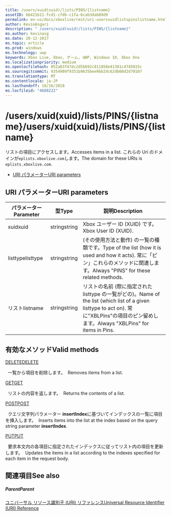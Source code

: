 ```yaml
---
title: /users/xuid(xuid)/lists/PINS/{listname}
assetID: b6421b11-fcd1-cfdb-c1fa-6cab3dab89d9
permalink: en-us/docs/xboxlive/rest/uri-usersxuidlistspinslistname.html
author: KevinAsgari
description: " /users/xuid(xuid)/lists/PINS/{listname}"
ms.author: kevinasg
ms.date: 20-12-2017
ms.topic: article
ms.prod: windows
ms.technology: uwp
keywords: Xbox Live, Xbox, ゲーム, UWP, Windows 10, Xbox One
ms.localizationpriority: medium
ms.openlocfilehash: 052a83f47dc2d5b692c811850e41381c4745815c
ms.sourcegitcommit: 9354909f9351b9635bee9bb2dc62db60d2d70107
ms.translationtype: MT
ms.contentlocale: ja-JP
ms.lasthandoff: 10/16/2018
ms.locfileid: "4688222"
---
```

# <a name="usersxuidxuidlistspinslistname"></a><span data-ttu-id="4669c-104">/users/xuid(xuid)/lists/PINS/{listname}</span><span class="sxs-lookup"><span data-stu-id="4669c-104">/users/xuid(xuid)/lists/PINS/{listname}</span></span>
<span data-ttu-id="4669c-105">リストの項目にアクセスします。</span><span class="sxs-lookup"><span data-stu-id="4669c-105">Accesses items in a list.</span></span> <span data-ttu-id="4669c-106">これらの Uri のドメインが`eplists.xboxlive.com`します。</span><span class="sxs-lookup"><span data-stu-id="4669c-106">The domain for these URIs is `eplists.xboxlive.com`.</span></span>
 
  * [<span data-ttu-id="4669c-107">URI パラメーター</span><span class="sxs-lookup"><span data-stu-id="4669c-107">URI parameters</span></span>](#ID4EV)
 
<a id="ID4EV"></a>

 
## <a name="uri-parameters"></a><span data-ttu-id="4669c-108">URI パラメーター</span><span class="sxs-lookup"><span data-stu-id="4669c-108">URI parameters</span></span>
 
| <span data-ttu-id="4669c-109">パラメーター</span><span class="sxs-lookup"><span data-stu-id="4669c-109">Parameter</span></span>| <span data-ttu-id="4669c-110">型</span><span class="sxs-lookup"><span data-stu-id="4669c-110">Type</span></span>| <span data-ttu-id="4669c-111">説明</span><span class="sxs-lookup"><span data-stu-id="4669c-111">Description</span></span>| 
| --- | --- | --- | 
| <span data-ttu-id="4669c-112">xuid</span><span class="sxs-lookup"><span data-stu-id="4669c-112">xuid</span></span>| <span data-ttu-id="4669c-113">string</span><span class="sxs-lookup"><span data-stu-id="4669c-113">string</span></span>| <span data-ttu-id="4669c-114">Xbox ユーザー ID (XUID) です。</span><span class="sxs-lookup"><span data-stu-id="4669c-114">Xbox User ID (XUID).</span></span>| 
| <span data-ttu-id="4669c-115">listtype</span><span class="sxs-lookup"><span data-stu-id="4669c-115">listtype</span></span>| <span data-ttu-id="4669c-116">string</span><span class="sxs-lookup"><span data-stu-id="4669c-116">string</span></span>| <span data-ttu-id="4669c-117">(その使用方法と動作) の一覧の種類です。</span><span class="sxs-lookup"><span data-stu-id="4669c-117">Type of the list (how it is used and how it acts).</span></span> <span data-ttu-id="4669c-118">常に「ピン」これらのメソッドに関連します。</span><span class="sxs-lookup"><span data-stu-id="4669c-118">Always "PINS" for these related methods.</span></span>| 
| <span data-ttu-id="4669c-119">リスト</span><span class="sxs-lookup"><span data-stu-id="4669c-119">listname</span></span>| <span data-ttu-id="4669c-120">string</span><span class="sxs-lookup"><span data-stu-id="4669c-120">string</span></span>| <span data-ttu-id="4669c-121">リストの名前 (際に指定された listtype の一覧がどの)。</span><span class="sxs-lookup"><span data-stu-id="4669c-121">Name of the list (which list of a given listtype to act on).</span></span> <span data-ttu-id="4669c-122">常に"XBLPins"の項目のピン留めします。</span><span class="sxs-lookup"><span data-stu-id="4669c-122">Always "XBLPins" for items in Pins.</span></span>| 
  
<a id="ID4EGC"></a>

 
## <a name="valid-methods"></a><span data-ttu-id="4669c-123">有効なメソッド</span><span class="sxs-lookup"><span data-stu-id="4669c-123">Valid methods</span></span>

[<span data-ttu-id="4669c-124">DELETE</span><span class="sxs-lookup"><span data-stu-id="4669c-124">DELETE</span></span>](uri-usersxuidlistspinslistnamedelete.md)

<span data-ttu-id="4669c-125">&nbsp;&nbsp;一覧から項目を削除します。</span><span class="sxs-lookup"><span data-stu-id="4669c-125">&nbsp;&nbsp;Removes items from a list.</span></span>

[<span data-ttu-id="4669c-126">GET</span><span class="sxs-lookup"><span data-stu-id="4669c-126">GET</span></span>](uri-usersxuidlistspinslistnameget.md)

<span data-ttu-id="4669c-127">&nbsp;&nbsp;リストの内容を返します。</span><span class="sxs-lookup"><span data-stu-id="4669c-127">&nbsp;&nbsp;Returns the contents of a list.</span></span>

[<span data-ttu-id="4669c-128">POST</span><span class="sxs-lookup"><span data-stu-id="4669c-128">POST</span></span>](uri-usersxuidlistspinslistnamepost.md)

<span data-ttu-id="4669c-129">&nbsp;&nbsp;クエリ文字列パラメーター **insertIndex**に基づいてインデックスの一覧に項目を挿入します。</span><span class="sxs-lookup"><span data-stu-id="4669c-129">&nbsp;&nbsp;Inserts items into the list at the index based on the query string parameter **insertIndex**.</span></span>

[<span data-ttu-id="4669c-130">PUT</span><span class="sxs-lookup"><span data-stu-id="4669c-130">PUT</span></span>](uri-usersxuidlistspinslistnameput.md)

<span data-ttu-id="4669c-131">&nbsp;&nbsp;要求本文内の各項目に指定されたインデックスに従ってリスト内の項目を更新します。</span><span class="sxs-lookup"><span data-stu-id="4669c-131">&nbsp;&nbsp;Updates the items in a list according to the indexes specified for each item in the request body.</span></span>
 
<a id="ID4EZC"></a>

 
## <a name="see-also"></a><span data-ttu-id="4669c-132">関連項目</span><span class="sxs-lookup"><span data-stu-id="4669c-132">See also</span></span>
 
<a id="ID4E2C"></a>

 
##### <a name="parent"></a><span data-ttu-id="4669c-133">Parent</span><span class="sxs-lookup"><span data-stu-id="4669c-133">Parent</span></span> 

[<span data-ttu-id="4669c-134">ユニバーサル リソース識別子 (URI) リファレンス</span><span class="sxs-lookup"><span data-stu-id="4669c-134">Universal Resource Identifier (URI) Reference</span></span>](../atoc-xboxlivews-reference-uris.md)

   